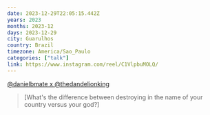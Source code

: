 ```yaml
---
date: 2023-12-29T22:05:15.442Z
years: 2023
months: 2023-12
days: 2023-12-29
city: Guarulhos
country: Brazil
timezone: America/Sao_Paulo
categories: ["talk"]
link: https://www.instagram.com/reel/C1VlpbuMOLQ/
---
```

[@danielbmate x @thedandelionking](https://www.instagram.com/reel/C1VlpbuMOLQ/)

> [What's the difference between destroying in the name of your country versus your god?]
